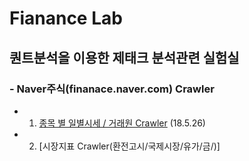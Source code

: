 # Fianance Lab

## 퀀트분석을 이용한 제태크 분석관련 실험실

### - Naver주식(finanace.naver.com) Crawler
  - 1) [종목 별 일별시세 / 거래원 Crawler](https://github.com/ljy3795/finance_lab/blob/master/Naver_stock_crawler.ipynb) (18.5.26)
  - 2) [시장지표 Crawler(환전고시/국제시장/유가/금/)]
